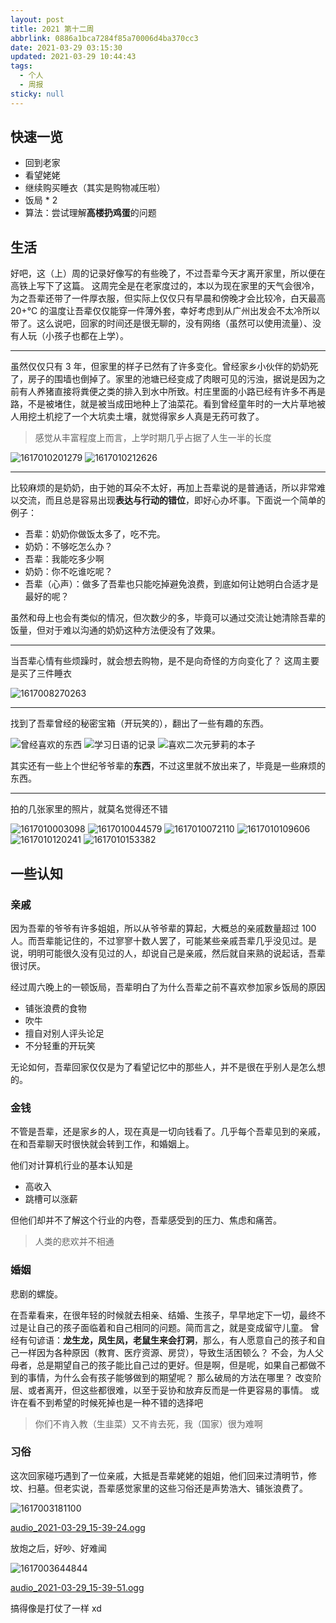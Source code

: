 ```yaml
---
layout: post
title: 2021 第十二周
abbrlink: 0886a1bca7284f85a70006d4ba370cc3
date: 2021-03-29 03:15:30
updated: 2021-03-29 10:44:43
tags:
  - 个人
  - 周报
sticky: null
---
```


## 快速一览

- 回到老家
- 看望姥姥
- 继续购买睡衣（其实是购物减压啦）
- 饭局 \* 2
- 算法：尝试理解**高楼扔鸡蛋**的问题

## 生活

好吧，这（上）周的记录好像写的有些晚了，不过吾辈今天才离开家里，所以便在高铁上写下了这篇。
这周完全是在老家度过的，本以为现在家里的天气会很冷，为之吾辈还带了一件厚衣服，但实际上仅仅只有早晨和傍晚才会比较冷，白天最高 20+°C 的温度让吾辈仅仅能穿一件薄外套，幸好考虑到从广州出发会不太冷所以带了。这么说吧，回家的时间还是很无聊的，没有网络（虽然可以使用流量）、没有人玩（小孩子也都在上学）。

---

虽然仅仅只有 3 年，但家里的样子已然有了许多变化。曾经家乡小伙伴的奶奶死了，房子的围墙也倒掉了。家里的池塘已经变成了肉眼可见的污浊，据说是因为之前有人养猪直接将粪便之类的排入到水中所致。村庄里面的小路已经有许多不再是路，不是被堵住，就是被当成田地种上了油菜花。看到曾经童年时的一大片草地被人用挖土机挖了一个大坑卖土壤，就觉得家乡人真是无药可救了。

> 感觉从丰富程度上而言，上学时期几乎占据了人生一半的长度

![1617010201279](/resource/c0b589ec6e9649eea62165a88cc77549.png)
![1617010212626](/resource/6d462145fd294d18a0809ecfbeb88996.png)

---

比较麻烦的是奶奶，由于她的耳朵不太好，再加上吾辈说的是普通话，所以非常难以交流，而且总是容易出现**表达与行动的错位**，即好心办坏事。下面说一个简单的例子：

- 吾辈：奶奶你做饭太多了，吃不完。
- 奶奶：不够吃怎么办？
- 吾辈：我能吃多少啊
- 奶奶：你不吃谁吃呢？
- 吾辈（心声）：做多了吾辈也只能吃掉避免浪费，到底如何让她明白合适才是最好的呢？

虽然和母上也会有类似的情况，但次数少的多，毕竟可以通过交流让她清除吾辈的饭量，但对于难以沟通的奶奶这种方法便没有了效果。

---

当吾辈心情有些烦躁时，就会想去购物，是不是向奇怪的方向变化了？
这周主要是买了三件睡衣

![1617008270263](/resource/bceb6a1c7dde47008438db07ca0cd712.png)

---

找到了吾辈曾经的秘密宝箱（开玩笑的），翻出了一些有趣的东西。

![曾经喜欢的东西](/resource/485e79e419b6457ca027231618f38dce.png)
![学习日语的记录](/resource/446391cd2f0d4f9ba8be52b1ef2c3f56.png)
![喜欢二次元萝莉的本子](/resource/8597a6078f624067b311dd45de84bce2.png)

其实还有一些上个世纪爷爷辈的**东西**，不过这里就不放出来了，毕竟是一些麻烦的东西。

---

拍的几张家里的照片，就莫名觉得还不错

![1617010003098](/resource/6d629ad238844953a47436f86160fe12.png)
![1617010044579](/resource/1c96bfeb5c7142ea9982dc91873c1cbf.png)
![1617010072110](/resource/07e049f38d5d48e6b82c96dd6f7bd913.png)
![1617010109606](/resource/d3595dcec5714702809fbba5c60e09db.png)
![1617010120241](/resource/a93d8963f89c447da6c13b8bcf55b0ca.png)
![1617010153382](/resource/32e16705c54e4535b01cc33a70f3adc7.png)

## 一些认知

### 亲戚

因为吾辈的爷爷有许多姐姐，所以从爷爷辈的算起，大概总的亲戚数量超过 100 人。而吾辈能记住的，不过寥寥十数人罢了，可能某些亲戚吾辈几乎没见过。是说，明明可能很久没有见过的人，却说自己是亲戚，然后就自来熟的说起话，吾辈很讨厌。

经过周六晚上的一顿饭局，吾辈明白了为什么吾辈之前不喜欢参加家乡饭局的原因

- 铺张浪费的食物
- 吹牛
- 擅自对别人评头论足
- 不分轻重的开玩笑

无论如何，吾辈回家仅仅是为了看望记忆中的那些人，并不是很在乎别人是怎么想的。

### 金钱

不管是吾辈，还是家乡的人，现在真是一切向钱看了。几乎每个吾辈见到的亲戚，在和吾辈聊天时很快就会转到工作，和婚姻上。

他们对计算机行业的基本认知是

- 高收入
- 跳槽可以涨薪

但他们却并不了解这个行业的内卷，吾辈感受到的压力、焦虑和痛苦。

> 人类的悲欢并不相通

### 婚姻

悲剧的螺旋。

在吾辈看来，在很年轻的时候就去相亲、结婚、生孩子，早早地定下一切，最终不过是让自己的孩子面临着和自己相同的问题。简而言之，就是变成留守儿童。
曾经有句谚语：**龙生龙，凤生凤，老鼠生来会打洞**，那么，有人愿意自己的孩子和自己一样因为各种原因（教育、医疗资源、房贷），导致生活困顿么？
不会，为人父母者，总是期望自己的孩子能比自己过的更好。但是啊，但是呢，如果自己都做不到的事情，为什么会有孩子能够做到的期望呢？
那么破局的方法在哪里？
改变阶层、或者离开，但这些都很难，以至于妥协和放弃反而是一件更容易的事情。
或许在看不到希望的时候死掉也是一种不错的选择吧

> 你们不肯入教（生韭菜）又不肯去死，我（国家）很为难啊

### 习俗

这次回家碰巧遇到了一位亲戚，大抵是吾辈姥姥的姐姐，他们回来过清明节，修坟、扫墓。但老实说，吾辈感觉家里的这些习俗还是声势浩大、铺张浪费了。

![1617003181100](/resource/76c64d9f011545b3be1ba9ce3ec8a2d7.png)

[audio_2021-03-29_15-39-24.ogg](/resource/774f8b512336451a96aeb7d2acf4e8e7.ogg)

放炮之后，好吵、好难闻

![1617003644844](/resource/0977238212394c0585ed11f8fe5273b6.png)

[audio_2021-03-29_15-39-51.ogg](/resource/ce5e22b0492c41658c925cb8350b9f3c.ogg)

搞得像是打仗了一样 xd

